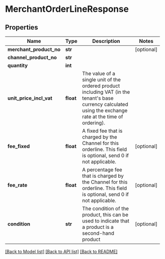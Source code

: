 # MerchantOrderLineResponse

## Properties
Name | Type | Description | Notes
------------ | ------------- | ------------- | -------------
**merchant_product_no** | **str** |  | [optional] 
**channel_product_no** | **str** |  | 
**quantity** | **int** |  | 
**unit_price_incl_vat** | **float** | The value of a single unit of the ordered product including VAT  (in the tenant&#39;s base currency calculated using the exchange rate at the time of ordering). | 
**fee_fixed** | **float** | A fixed fee that is charged by the Channel for this orderline.  This field is optional, send 0 if not applicable. | [optional] 
**fee_rate** | **float** | A percentage fee that is charged by the Channel for this orderline.  This field is optional, send 0 if not applicable. | [optional] 
**condition** | **str** | The condition of the product, this can be used to indicate that a product is a second-hand product | [optional] 

[[Back to Model list]](../README.md#documentation-for-models) [[Back to API list]](../README.md#documentation-for-api-endpoints) [[Back to README]](../README.md)


